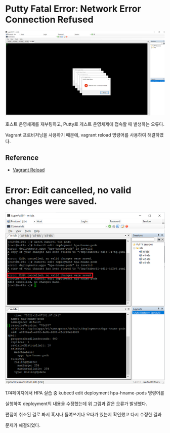 # Putty Fatal Error: Network Error Connection Refused

![Network Error Connection Refused](./images/Putty_Fatal_Error_Network_Error_Connection_Refused.png)

호스트 운영체제를 재부팅하고, Putty로 게스트 운영체제에 접속할 때 발생하는 오류다.

Vagrant 프로비저닝을 사용하기 때문에, vagrant reload 명령어를 사용하여 해결하였다.

## Reference 
- [Vagrant Reload](https://www.vagrantup.com/docs/cli/reload)

# Error: Edit cancelled, no valid changes were saved.

![error_Edit cancelled_no_valid_changes_were saved](./images/error_Edit_cancelled_no_valid_changes_were_saved.png)

174페이지에서 HPA 실습 중 kubectl edit deployment hpa-hname-pods 명령어를 

실행하여 deployment의 내용을 수정했는데 위 그림과 같은 오류가 발생했다.

편집이 취소된 걸로 봐서 혹시나 들여쓰기나 오타가 있는지 확인했고 다시 수정한 결과 

문제가 해결되었다.